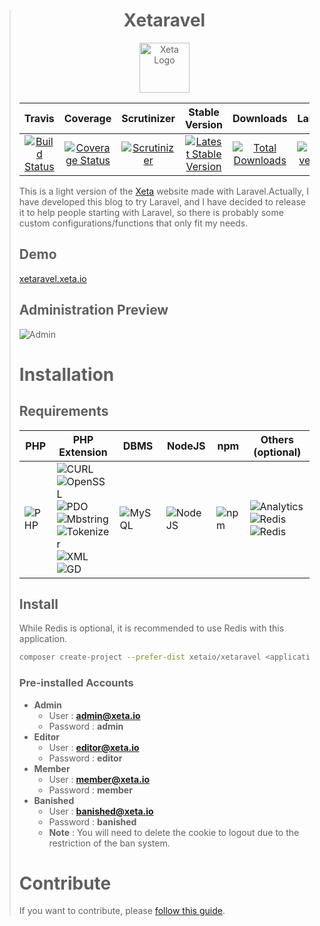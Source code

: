 > <h1 align="center">Xetaravel</h1>
> <p align="center">
>   <img src="https://cloud.githubusercontent.com/assets/8210023/25557958/0e505c62-2d1d-11e7-8d19-86b569ee9874.png" alt="Xeta Logo" height="80"/>
> </p>
>
> |Travis|Coverage|Scrutinizer|Stable Version|Downloads|Laravel|License|
> |:------:|:-------:|:------:|:-------:|:------:|:-------:|:-------:|
> |[![Build Status](https://img.shields.io/travis/XetaIO/Xetaravel.svg?style=flat-square)](https://travis-ci.org/XetaIO/Xetaravel)|[![Coverage Status](https://img.shields.io/coveralls/XetaIO/Xetaravel/master.svg?style=flat-square)](https://coveralls.io/r/XetaIO/Xetaravel)|[![Scrutinizer](https://img.shields.io/scrutinizer/g/XetaIO/Xetaravel.svg?style=flat-square)](https://scrutinizer-ci.com/g/XetaIO/Xetaravel)|[![Latest Stable Version](https://img.shields.io/packagist/v/XetaIO/Xetaravel.svg?style=flat-square)](https://packagist.org/packages/xetaio/xetaravel)|[![Total Downloads](https://img.shields.io/packagist/dt/xetaio/xetaravel.svg?style=flat-square)](https://packagist.org/packages/xetaio/xetaravel)|[![Laravel 5.4](https://img.shields.io/badge/Laravel-5.4-f4645f.svg?style=flat-square)](http://laravel.com)|[![License](https://img.shields.io/badge/license-MIT-brightgreen.svg?style=flat-square)](https://github.com/XetaIO/Xetaravel/blob/master/LICENSE)|
>
> This is a light version of the [Xeta](https://github.com/XetaIO/Xeta) website made with Laravel.Actually, I have developed this blog to try Laravel, and I have decided to release it to help people starting with Laravel, so there is probably some custom configurations/functions that only fit my needs.
>
> ## Demo
> [xetaravel.xeta.io](https://xetaravel.xeta.io)
>
> ## Administration Preview
> ![Admin](https://cloud.githubusercontent.com/assets/8210023/25923017/d958c432-35db-11e7-8306-92fc3406aed8.png)
>
> # Installation
> ## Requirements
>
> |PHP|PHP Extension|DBMS|NodeJS|npm|Others (optional)
> |---|---|---|---|---|---|
> |![PHP](https://img.shields.io/badge/PHP->=7.0-0e7fbf.svg?style=flat-square)|![CURL](https://img.shields.io/badge/PHP%20ext-CURL-44CB12.svg?style=flat-square)<br>![OpenSSL](https://img.shields.io/badge/PHP%20ext-OpenSSL-44CB12.svg?style=flat-square)<br>![PDO](https://img.shields.io/badge/PHP%20ext-PDO-44CB12.svg?style=flat-square)<br>![Mbstring](https://img.shields.io/badge/PHP%20ext-Mbstring-44CB12.svg?style=flat-square)<br>![Tokenizer](https://img.shields.io/badge/PHP%20ext-Tokenizer-44CB12.svg?style=flat-square)<br>![XML](https://img.shields.io/badge/PHP%20ext-XML-44CB12.svg?style=flat-square)<br>![GD](https://img.shields.io/badge/PHP%20ext-GD-44CB12.svg?style=flat-square)|![MySQL](https://img.shields.io/badge/MySQL->=5.5-44CB12.svg?style=flat-square)|![NodeJS](https://img.shields.io/badge/NodeJS->=4-44CB12.svg?style=flat-square)|![npm](https://img.shields.io/badge/npm-*-44CB12.svg?style=flat-square)|![Analytics](https://img.shields.io/badge/Google-Analytics-44CB12.svg?style=flat-square)<br>![Redis](https://img.shields.io/badge/Redis-Server-44CB12.svg?style=flat-square)<br>![Redis](https://img.shields.io/badge/Redis-PHPRedis-44CB12.svg?style=flat-square)
>
> ## Install
> While Redis is optional, it is recommended to use Redis with this application.
> ```bash
> composer create-project --prefer-dist xetaio/xetaravel <application_name>
> ```
>
> ### Pre-installed Accounts
> * **Admin**
>   * User : **admin@xeta.io**
>   * Password : **admin**
> * **Editor**
>   * User : **editor@xeta.io**
>   * Password : **editor**
> * **Member**
>   * User : **member@xeta.io**
>   * Password : **member**
> * **Banished**
>   * User : **banished@xeta.io**
>   * Password : **banished**
>   * **Note** : You will need to delete the cookie to logout due to the restriction of the ban system.
>
> # Contribute
> If you want to contribute, please [follow this guide](https://github.com/XetaIO/Xetaravel/blob/master/.github/CONTRIBUTING.md).
